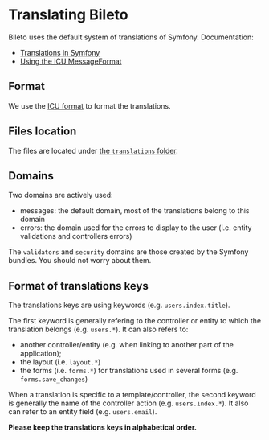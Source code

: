 # Translating Bileto

Bileto uses the default system of translations of Symfony.
Documentation:

- [Translations in Symfony](https://symfony.com/doc/current/translation.html)
- [Using the ICU MessageFormat](https://symfony.com/doc/current/reference/formats/message_format.html)

## Format

We use the [ICU format](https://unicode-org.github.io/icu/userguide/format_parse/messages/) to format the translations.

## Files location

The files are located under [the `translations` folder](/translations).

## Domains

Two domains are actively used:

- messages: the default domain, most of the translations belong to this domain
- errors: the domain used for the errors to display to the user (i.e. entity validations and controllers errors)

The `validators` and `security` domains are those created by the Symfony bundles.
You should not worry about them.

## Format of translations keys

The translations keys are using keywords (e.g. `users.index.title`).

The first keyword is generally refering to the controller or entity to which the translation belongs (e.g. `users.*`).
It can also refers to:

- another controller/entity (e.g. when linking to another part of the application);
- the layout (i.e. `layout.*`)
- the forms (i.e. `forms.*`) for translations used in several forms (e.g. `forms.save_changes`)

When a translation is specific to a template/controller, the second keyword is generally the name of the controller action (e.g. `users.index.*`).
It also can refer to an entity field (e.g. `users.email`).

**Please keep the translations keys in alphabetical order.**
